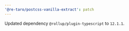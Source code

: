 ```yaml
---
'@re-taro/postcss-vanilla-extract': patch
---
```


Updated dependency `@rollup/plugin-typescript` to `12.1.1`.
